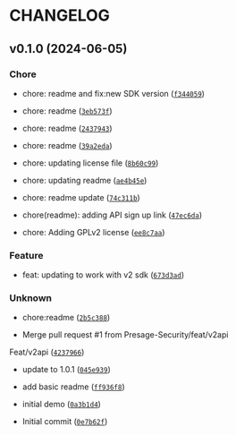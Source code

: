 # CHANGELOG



## v0.1.0 (2024-06-05)

### Chore

* chore: readme  and fix:new SDK version ([`f344059`](https://github.com/Presage-Security/SmartSpectra-Android-App/commit/f344059e16f821efd3c126209e85b9a627295947))

* chore: readme ([`3eb573f`](https://github.com/Presage-Security/SmartSpectra-Android-App/commit/3eb573f7f0e99b0c52d7de5c3b46ffd43684ea86))

* chore: readme ([`2437943`](https://github.com/Presage-Security/SmartSpectra-Android-App/commit/2437943e22f984de4344a7042b2d44d9a6f1bd00))

* chore: readme ([`39a2eda`](https://github.com/Presage-Security/SmartSpectra-Android-App/commit/39a2edae8443238fe7d98995dfc3cb38a686f163))

* chore: updating license file ([`8b60c99`](https://github.com/Presage-Security/SmartSpectra-Android-App/commit/8b60c9901f1a5f58180de09e5da6a156dfdc7468))

* chore: updating readme ([`ae4b45e`](https://github.com/Presage-Security/SmartSpectra-Android-App/commit/ae4b45e5a69e58ad9e64bb2f985e4b0722afb425))

* chore: readme update ([`74c311b`](https://github.com/Presage-Security/SmartSpectra-Android-App/commit/74c311b281f3b54da4f9234ee0ed70778808bdf6))

* chore(readme): adding API sign up link ([`47ec6da`](https://github.com/Presage-Security/SmartSpectra-Android-App/commit/47ec6dafeeae9cffb7e523445db458d456064a6c))

* chore: Adding GPLv2 license ([`ee8c7aa`](https://github.com/Presage-Security/SmartSpectra-Android-App/commit/ee8c7aa30e54921abd822d46173cfc020836e75a))

### Feature

* feat: updating to work with v2 sdk ([`673d3ad`](https://github.com/Presage-Security/SmartSpectra-Android-App/commit/673d3add267ce6e3cc74911f36d0b186c4042222))

### Unknown

* chore:readme ([`2b5c388`](https://github.com/Presage-Security/SmartSpectra-Android-App/commit/2b5c3885988879593f46d63ced236de78cfc6e58))

* Merge pull request #1 from Presage-Security/feat/v2api

Feat/v2api ([`4237966`](https://github.com/Presage-Security/SmartSpectra-Android-App/commit/42379660bc5e40e2659026a905201066d1dda9f7))

* update to 1.0.1 ([`045e939`](https://github.com/Presage-Security/SmartSpectra-Android-App/commit/045e9396a3ff36df11798d008adcd478241b8d94))

* add basic readme ([`ff936f8`](https://github.com/Presage-Security/SmartSpectra-Android-App/commit/ff936f8898e832fafe84531190494a7583598443))

* initial demo ([`0a3b1d4`](https://github.com/Presage-Security/SmartSpectra-Android-App/commit/0a3b1d490a8ddee76b9de98600804345f48aede7))

* Initial commit ([`0e7b62f`](https://github.com/Presage-Security/SmartSpectra-Android-App/commit/0e7b62f0616a370204c043ee04cdf6d12a06d0b8))
